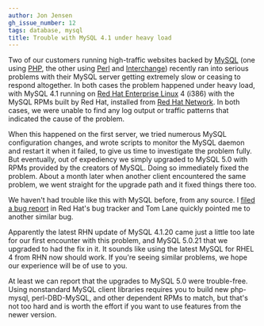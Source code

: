 ```yaml
---
author: Jon Jensen
gh_issue_number: 12
tags: database, mysql
title: Trouble with MySQL 4.1 under heavy load
---
```


Two of our customers running high-traffic websites backed by [MySQL](http://www.mysql.com/) (one using [PHP](http://www.php.net/), the other using [Perl](http://www.perl.com/) and [Interchange](/technology/perl-interchange)) recently ran into serious problems with their MySQL server getting extremely slow or ceasing to respond altogether. In both cases the problem happened under heavy load, with MySQL 4.1 running on [Red Hat Enterprise Linux](http://www.redhat.com/rhel/) 4 (i386) with the MySQL RPMs built by Red Hat, installed from [Red Hat Network](http://www.redhat.com/rhn/). In both cases, we were unable to find any log output or traffic patterns that indicated the cause of the problem.

When this happened on the first server, we tried numerous MySQL configuration changes, and wrote scripts to monitor the MySQL daemon and restart it when it failed, to give us time to investigate the problem fully. But eventually, out of expediency we simply upgraded to MySQL 5.0 with RPMs provided by the creators of MySQL. Doing so immediately fixed the problem. About a month later when another client encountered the same problem, we went straight for the upgrade path and it fixed things there too.

We haven't had trouble like this with MySQL before, from any source. I [filed a bug report](https://bugzilla.redhat.com/bugzilla/show_bug.cgi?id=195745) in Red Hat's bug tracker and Tom Lane quickly pointed me to another similar bug.

Apparently the latest RHN update of MySQL 4.1.20 came just a little too late for our first encounter with this problem, and MySQL 5.0.21 that we upgraded to had the fix in it. It sounds like using the latest MySQL for RHEL 4 from RHN now should work. If you're seeing similar problems, we hope our experience will be of use to you.

At least we can report that the upgrades to MySQL 5.0 were trouble-free. Using nonstandard MySQL client libraries requires you to build new php-mysql, perl-DBD-MySQL, and other dependent RPMs to match, but that's not too hard and is worth the effort if you want to use features from the newer version.
